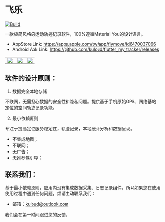 # 飞乐
[![Build](https://github.com/kuloud/flutter_my_tracker/actions/workflows/release.yml/badge.svg)](https://github.com/kuloud/flutter_my_tracker/actions/workflows/release.yml)

一款极简风格的运动轨迹记录软件，100%遵循Material You的设计语言。

- AppStore Link: https://apps.apple.com/tw/app/flymove/id6470037066
- Android Apk Link: https://github.com/kuloud/flutter_my_tracker/releases

||||
|:-:|:-:|:-:|
|![](https://is1-ssl.mzstatic.com/image/thumb/PurpleSource116/v4/4a/60/22/4a602226-a63b-2093-cd47-6b4be7e2812c/7053e3bd-d898-49e9-b845-47007aea70be_Simulator_Screenshot_-_iPhone_15_Plus_-_2023-10-23_at_22.04.22.png/460x0w.webp)|![](https://is1-ssl.mzstatic.com/image/thumb/PurpleSource126/v4/1d/56/f0/1d56f078-b1e5-d784-5477-1e064095888d/b41b96b7-d342-4953-9b19-e25350cde9b7_Simulator_Screenshot_-_iPhone_15_Plus_-_2023-10-23_at_22.04.57.png/460x0w.webp)|![](https://is1-ssl.mzstatic.com/image/thumb/PurpleSource126/v4/54/ba/28/54ba2872-4d27-d1eb-b513-a9d34757177e/90f1ad43-d4d1-4c21-9b21-242f2630d793_Simulator_Screenshot_-_iPhone_15_Plus_-_2023-10-23_at_22.04.43.png/460x0w.webp)|

## 软件的设计原则：

1. 数据完全本地存储

不联网，无需担心数据的安全性和隐私问题。提供基于手机原始GPS、网络基站定位的空间轨迹记录功能。

2. 最小依赖原则

专注于提高定位服务稳定性，轨迹记录，本地统计分析和数据呈现。

- 不集成地图；
- 不联网；
- 无广告；
- 无推荐性引导；

## 联系我们：

基于最小依赖原则，应用内没有集成数据采集、日志记录组件，所以如果您在使用使用过程中遇到任何问题，烦请主动联系我们：

- 邮箱：<kuloud@outlook.com>

我们会在第一时间跟进您的反馈。

